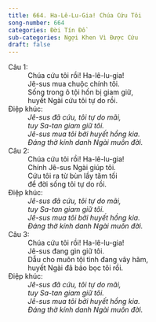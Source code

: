 ```yaml
---
title: 664. Ha-Lê-Lu-Gia! Chúa Cứu Tôi
song-number: 664
categories: Đời Tín Đồ
sub-categories: Ngợi Khen Vì Được Cứu
draft: false
---
```

<dl><dt>Câu 1:</dt><dd data-verse="1">Chúa cứu tôi rồi! Ha-lê-lu-gia! <br/>Jê-sus mua chuộc chính tôi. <br/>Sống trong ô tội hồn bị giam giữ, <br/>huyết Ngài cứu tôi tự do rồi. </dd><dt>Điệp khúc:</dt><dd data-chorus="1"><em>Jê-sus đã cứu, tôi tự do mãi, <br/>tuy Sa-tan giam giữ tôi. <br/>Jê-sus mua tôi bởi huyết hồng kia. <br/>Đáng thờ kính danh Ngài muôn đời. </em></dd><dt>Câu 2:</dt><dd data-verse="2">Chúa cứu tôi rồi! Ha-lê-lu-gia! <br/>Chính Jê-sus Ngài giúp tôi. <br/>Cứu tôi ra từ bùn lầy tăm tối <br/>để đời sống tôi tự do rồi. </dd><dt>Điệp khúc:</dt><dd data-chorus="1"><em>Jê-sus đã cứu, tôi tự do mãi, <br/>tuy Sa-tan giam giữ tôi. <br/>Jê-sus mua tôi bởi huyết hồng kia. <br/>Đáng thờ kính danh Ngài muôn đời. </em></dd><dt>Câu 3:</dt><dd data-verse="3">Chúa cứu tôi rồi! Ha-lê-lu-gia! <br/>Jê-sus đang gìn giữ tôi. <br/>Dẫu cho muôn tội tình đang vây hãm, <br/>huyết Ngài đã bảo bọc tôi rồi. </dd><dt>Điệp khúc:</dt><dd data-chorus="1"><em>Jê-sus đã cứu, tôi tự do mãi, <br/>tuy Sa-tan giam giữ tôi. <br/>Jê-sus mua tôi bởi huyết hồng kia. <br/>Đáng thờ kính danh Ngài muôn đời. </em></dd></dl>